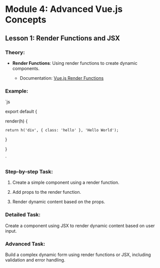 # Module 4: Advanced Vue.js Concepts

## Lesson 1: Render Functions and JSX

### Theory:

- **Render Functions**: Using render functions to create dynamic components.

  - Documentation: [Vue.js Render Functions](https://vuejs.org/v2/guide/render-function.html)

### Example:

`js

export default {

  render(h) {

    return h('div', { class: 'hello' }, 'Hello World');

  }

}

` 

### Step-by-step Task:

1. Create a simple component using a render function.

2. Add props to the render function.

3. Render dynamic content based on the props.

### Detailed Task:

Create a component using JSX to render dynamic content based on user input.

### Advanced Task:

Build a complex dynamic form using render functions or JSX, including validation and error handling.

